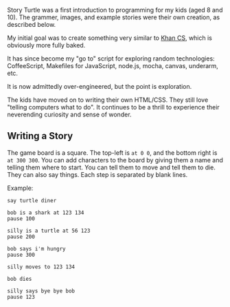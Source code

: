 Story Turtle was a first introduction to programming for
my kids (aged 8 and 10).  The grammer, images, and example
stories were their own creation, as described below.

My initial goal was to create something very similar to 
[Khan CS](http://www.khanacademy.org/cs/), which is obviously more 
fully baked.

It has since become my "go to" script for exploring random technologies:
CoffeeScript, Makefiles for JavaScript, node.js, mocha, canvas, underarm, etc.

It is now admittedly over-engineered, but the point is exploration.

The kids have moved on to writing their own HTML/CSS.  They still love
"telling computers what to do".  It continues to be a thrill to experience
their neverending curiosity and sense of wonder.

## Writing a Story

The game board is a square. The top-left is `at 0 0`, and the bottom 
right is `at 300 300`.  You can add characters to the board by giving
them a name and telling them where to start. You can tell them to move
and tell them to die.  They can also say things. Each step is separated
by blank lines.

Example:

    say turtle diner

    bob is a shark at 123 134
    pause 100
     
    silly is a turtle at 56 123
    pause 200

    bob says i'm hungry 
    pause 300

    silly moves to 123 134

    bob dies

    silly says bye bye bob
    pause 123

